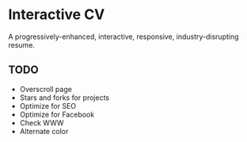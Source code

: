 Interactive CV
==============
A progressively-enhanced, interactive, responsive, industry-disrupting resume.

TODO
----
- Overscroll page
- Stars and forks for projects
- Optimize for SEO
- Optimize for Facebook
- Check WWW
- Alternate color
